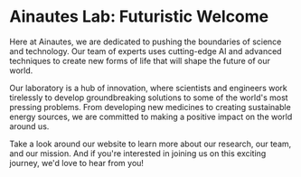 <!--font:Montserrat-->

# Ainautes Lab: Futuristic Welcome

Here at Ainautes, we are dedicated to pushing the boundaries of science and technology. Our team of experts uses cutting-edge AI and advanced techniques to create new forms of life that will shape the future of our world.

Our laboratory is a hub of innovation, where scientists and engineers work tirelessly to develop groundbreaking solutions to some of the world's most pressing problems. From developing new medicines to creating sustainable energy sources, we are committed to making a positive impact on the world around us.

Take a look around our website to learn more about our research, our team, and our mission. And if you're interested in joining us on this exciting journey, we'd love to hear from you!

<!--

Write me markdown content of website with wallpaper:

"A futuristic laboratory where Ainautes use AI and advanced technology to create new forms of life."

The header of the page should not be copy of the text but rather a real content of the website which is using this wallpaper.


---


# Welcome to the Ainautes Futuristic Laboratory

Here at Ainautes, we are dedicated to pushing the boundaries of science and technology. Our team of experts uses cutting-edge AI and advanced techniques to create new forms of life that will shape the future of our world.

Our laboratory is a hub of innovation, where scientists and engineers work tirelessly to develop groundbreaking solutions to some of the world's most pressing problems. From developing new medicines to creating sustainable energy sources, we are committed to making a positive impact on the world around us.

Take a look around our website to learn more about our research, our team, and our mission. And if you're interested in joining us on this exciting journey, we'd love to hear from you!


---


Write me a Google font which is best fitting for the website.

Pick from the list:
- Great Vibes
- Lobster
- Raleway
- Montserrat
- Inter
- Lato
- Cabin
- Playfair Display
- Roboto
- Cinzel Decorative
- Alegreya
- Barlow Condensed
- Creepster
- Orbitron
- Open Sans
- Cinzel
- Cormorant Garamond
- Futura
- IBM Plex Sans
- Poppins
- Exo 2
- Dancing Script


Write just the font name nothing else.


---


Montserrat

-->
